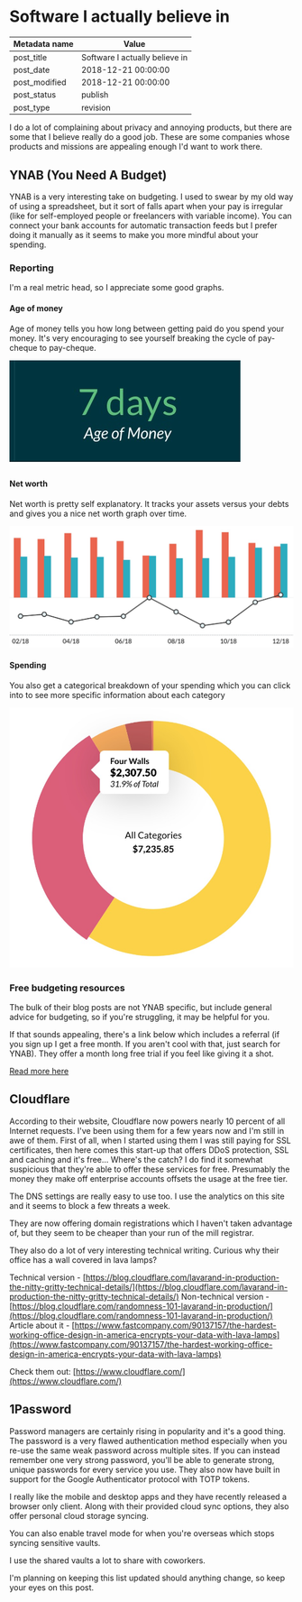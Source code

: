 # Software I actually believe in

| Metadata name | Value |
| --------- | ------ |
| post_title | Software I actually believe in |
| post_date | 2018-12-21 00:00:00 |
| post_modified | 2018-12-21 00:00:00 |
| post_status | publish |
| post_type | revision |

I do a lot of complaining about privacy and annoying products, but there
are some that I believe really do a good job. These are some companies
whose products and missions are appealing enough I'd want to work there.

## YNAB (You Need A Budget)

YNAB is a very interesting take on budgeting. I used to swear by my old
way of using a spreadsheet, but it sort of falls apart when your pay
is irregular (like for self-employed people or freelancers with variable
income). You can connect your bank accounts for automatic transaction
feeds but I prefer doing it manually as it seems to make you more mindful
about your spending.

### Reporting

I'm a real metric head, so I appreciate some good graphs.

#### Age of money

Age of money tells you how long between getting paid do you spend your
money. It's very encouraging to see yourself breaking the cycle of
pay-cheque to pay-cheque.

![age of money 7 days](/blog-posts/images/age-of-money.jpg)

#### Net worth

Net worth is pretty self explanatory. It tracks your assets versus your
debts and gives you a nice net worth graph over time.

![](/blog-posts/images/net-worth.jpg)

#### Spending

You also get a categorical breakdown of your spending which you can
click into to see more specific information about each category

![](/blog-posts/images/spending.jpg)

### Free budgeting resources

The bulk of their blog posts are not YNAB specific, but include general
advice for budgeting, so if you're struggling, it may be helpful for you.

If that sounds appealing, there's a link below which includes a referral
(if you sign up I get a free month. If you aren't cool with that,
just search for YNAB). They offer a month long free trial if you feel
like giving it a shot.

[Read more here](https://ynab.com/referral/?ref=gHhYbKrXCgjj1zjM&utm_source=customer_referral)

## Cloudflare

According to their website, Cloudflare now powers nearly 10 percent of
all Internet requests. I've been using them for a few years now and
I'm still in awe of them. First of all, when I started using them I was
still paying for SSL certificates, then here comes this start-up that
offers DDoS protection, SSL and caching and it's free... Where's the
catch? I do find it somewhat suspicious that they're able to offer these
services for free. Presumably the money they make off enterprise
accounts offsets the usage at the free tier.

The DNS settings are really easy to use too. I use the analytics on this
site and it seems to block a few threats a week.

They are now offering domain registrations which I haven't taken advantage
of, but they seem to be cheaper than your run of the mill registrar.

They also do a lot of very interesting technical writing. Curious why
their office has a wall covered in lava lamps?

Technical version - [https://blog.cloudflare.com/lavarand-in-production-the-nitty-gritty-technical-details/](https://blog.cloudflare.com/lavarand-in-production-the-nitty-gritty-technical-details/)
Non-technical version - [https://blog.cloudflare.com/randomness-101-lavarand-in-production/](https://blog.cloudflare.com/randomness-101-lavarand-in-production/)
Article about it - [https://www.fastcompany.com/90137157/the-hardest-working-office-design-in-america-encrypts-your-data-with-lava-lamps](https://www.fastcompany.com/90137157/the-hardest-working-office-design-in-america-encrypts-your-data-with-lava-lamps)

Check them out: [https://www.cloudflare.com/](https://www.cloudflare.com/)

## 1Password

Password managers are certainly rising in popularity and it's a good thing.
The password is a very flawed authentication method especially when you
re-use the same weak password across multiple sites. If you can instead
remember one very strong password, you'll be able to generate strong,
unique passwords for every service you use. They also now have built in
support for the Google Authenticator protocol with TOTP tokens.

I really like the mobile and desktop apps and they have recently
released a browser only client. Along with their provided cloud sync
options, they also offer personal cloud storage syncing.

You can also enable travel mode for when you're overseas which stops
syncing sensitive vaults.

I use the shared vaults a lot to share with coworkers.

I'm planning on keeping this list updated should anything change, so
keep your eyes on this post.
